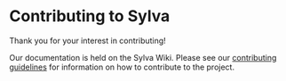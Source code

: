 # Contributing to Sylva

Thank you for your interest in contributing!

Our documentation is held on the Sylva Wiki. Please see our [contributing guidelines][contributing] for information on how to contribute to the project.

[contributing]: https://sylva.pfei.cc/contributing/introduction/
